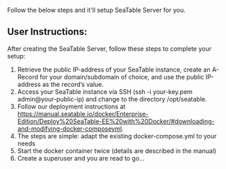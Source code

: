 
Follow the below steps and it'll setup SeaTable Server for you.

## User Instructions:

After creating the SeaTable Server, follow these steps to complete your setup:

1. Retrieve the public IP-address of your SeaTable instance, create an A-Record for your domain/subdomain of choice, and use the public IP-address as the record’s value.
2. Access your SeaTable instance via SSH (ssh -i your-key.pem admin@your-public-ip) and change to the directory /opt/seatable.
3. Follow our deployment instructions at https://manual.seatable.io/docker/Enterprise-Edition/Deploy%20SeaTable-EE%20with%20Docker/#downloading-and-modifying-docker-composeyml. 
4. The steps are simple: adapt the existing docker-compose.yml to your needs
5. Start the docker container twice (details are described in the manual)
6. Create a superuser and you are read to go...
